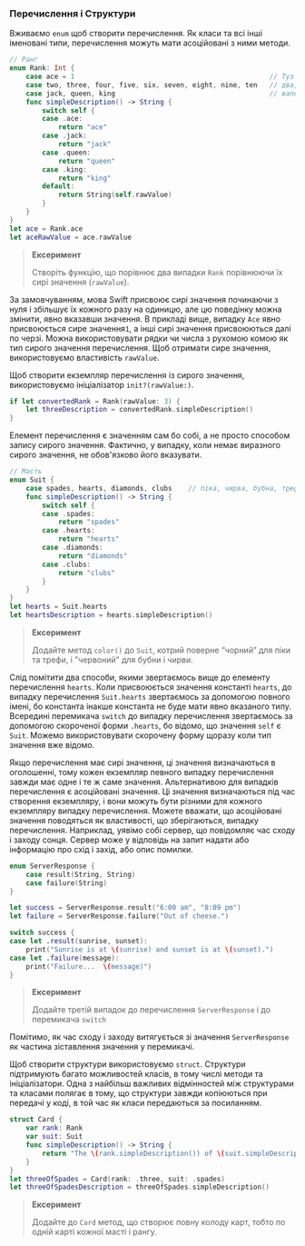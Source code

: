 ### Перечислення і Структури

Вживаємо `enum` щоб створити перечислення. Як класи та всі інші іменовані типи, перечислення можуть мати асоційовані з ними методи.

```swift
// Ранг
enum Rank: Int {
    case ace = 1                                                // Туз
    case two, three, four, five, six, seven, eight, nine, ten   // два, три, чотири, п'ять, шість, сім, вісім, дев'ять, десять
    case jack, queen, king                                      // валет, дама, король
    func simpleDescription() -> String {
        switch self {
        case .ace:
            return "ace"
        case .jack:
            return "jack"
        case .queen:
            return "queen"
        case .king:
            return "king"
        default:
            return String(self.rawValue)
        }
    }
}
let ace = Rank.ace
let aceRawValue = ace.rawValue
```

> **Ексеримент**
>
> Створіть функцію, що порівнює два випадки `Rank` порівнюючи їх сирі значення \(`rawValue`\).

За замовчуванням, мова Swift присвоює сирі значення починаючи з нуля і збільшує їх кожного разу на одиницю, але цю поведінку можна змінити, явно вказавши значення. В прикладі вище, випадку `Ace` явно присвоюється сире значення`1`, а інші сирі значення присвоюються далі по черзі. Можна використовувати рядки чи числа з рухомою комою як тип сирого значення перечислення. Щоб отримати сире значення, використовуємо властивість `rawValue`.

Щоб створити екземпляр перечислення із сирого значення, використовуємо ініціалізатор `init?(rawValue:)`.

```swift
if let convertedRank = Rank(rawValue: 3) {
    let threeDescription = convertedRank.simpleDescription()
}
```

Елемент перечислення є значенням сам бо собі, а не просто способом запису сирого значення. Фактично, у випадку, коли немає виразного сирого значення, не обов'язково його вказувати.

```swift
// Масть
enum Suit {
    case spades, hearts, diamonds, clubs    // піка, чирва, бубна, трефа
    func simpleDescription() -> String {
        switch self {
        case .spades:
            return "spades"
        case .hearts:
            return "hearts"
        case .diamonds:
            return "diamonds"
        case .clubs:
            return "clubs"
        }
    }
}
let hearts = Suit.hearts
let heartsDescription = hearts.simpleDescription()
```

> **Ексеримент**
>
> Додайте метод `color()` до `Suit`, котрий поверне “чорний” для піки та трефи, і "червоний" для бубни і чирви.

Слід помітити два способи, якими звертаємось вище до елементу перечислення `hearts`. Коли присвоюється значення константі `hearts`, до випадку перечислення `Suit.hearts` звертаємось за допомогою повного імені, бо константа інакше константа не буде мати явно вказаного типу. Всередині перемикача `switch` до випадку перечислення звертаємось за допомогою скороченої форми `.hearts`, бо відомо, що значення `self` є `Suit`. Можемо використовувати скорочену форму щоразу коли тип значення вже відомо.

Якщо перечислення має сирі значення, ці значення визначаються в оголошенні, тому кожен екземпляр певного випадку перечислення завжди має одне і те ж саме значення. Альтернативою для випадків перечислення є асоційовані значення. Ці значення визначаються під час створення екземпляру, і вони можуть бути різними для кожного екземпляру випадку перечислення. Можете вважати, що асоційовані значення поводяться як властивості, що зберігаються, випадку перечислення. Наприклад, уявімо собі сервер, що повідомляє час сходу і заходу сонця. Сервер може у відповідь на запит надати або інформацію про схід і захід, або опис помилки.

```swift
enum ServerResponse {
    case result(String, String)
    case failure(String)
}

let success = ServerResponse.result("6:00 am", "8:09 pm")
let failure = ServerResponse.failure("Out of cheese.")

switch success {
case let .result(sunrise, sunset):
    print("Sunrise is at \(sunrise) and sunset is at \(sunset).")
case let .failure(message):
    print("Failure...  \(message)")
}
```

> **Ексеримент**
>
> Додайте третій випадок до перечислення `ServerResponse` і до перемикача `switch`

Помітимо, як час сходу і заходу витягується зі значення `ServerResponse` як частина зіставлення значення у перемикачі.

Щоб створити структури використовуємо `struct`. Структури підтримують багато можливостей класів, в тому числі методи та ініціалізатори. Одна з найбільш важливих відмінностей між структурами та класами полягає в тому, що структури завжди копіюються при передачі у коді, в той час як класи передаються за посиланням.

```swift
struct Card {
    var rank: Rank
    var suit: Suit
    func simpleDescription() -> String {
        return "The \(rank.simpleDescription()) of \(suit.simpleDescription())"
    }
}
let threeOfSpades = Card(rank: .three, suit: .spades)
let threeOfSpadesDescription = threeOfSpades.simpleDescription()
```

> **Ексеримент**
>
> Додайте до `Card` метод, що створює повну колоду карт, тобто по одній карті кожної масті і рангу.



